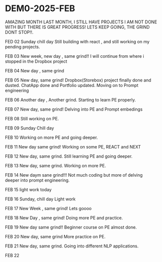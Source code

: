 # DEM0-2025-FEB
AMAZING MONTH LAST MONTH, I STILL HAVE PROJECTS I AM NOT DONE WITH BUT THERE IS GREAT PROGRESS!
LETS KEEP GOING, THE GRIND DONT STOP!!.

FED 02
Sunday chill day
Still building with react , and still working on my pending projects.

FEB 03
New week, new day , same grind!!
I will continue from where i stopped in the Dropbox project

FEB 04
New day , same grind

FEB 05
New day, same grind!
Dropbox(Storebox) project finally done and dusted.
ChatApp done and Portfolio updated.
Moving on to Prompt engineering

FEB 06
Another day , Another grind.
Starting to learn PE properly.

FEB 07
New day, same grind!
Delving into PE and Prompt embedings

FEB 08
Still working on PE.

FEB 09
Sunday Chill day

FEB 10
Working on more PE and going deeper.

FEB 11
New day same grind!
Working on some PE, REACT and NEXT

FEB 12
New day, same grind.
Still learning PE and going deeper.

FEB 13
New day, same grind.
Working on more PE.

FEB 14
New daym sane grind!!!
Not much coding but more of delving deeper into prompt engineering.

FEB 15
light work today 

FEB 16
Sunday, chill day
Light work

FEB 17
New Week , same grind!
Lets goooo

FEB 18
New Day , same grind!
Doing more PE and practice.

FEB 19
New day same grind!!
Beginner course on PE almost done.

FEB 20
New day, same grind
More practice on PE.

FEB 21
New day, same grind.
Going into different NLP applications.

FEB 22

